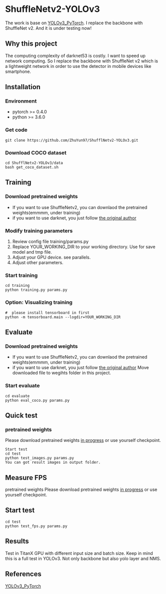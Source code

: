 # ShuffleNetv2-YOLOv3
The work is base on [YOLOv3_PyTorch](https://github.com/BobLiu20/YOLOv3_PyTorch). I replace the backbone with ShuffleNet v2. And it is under testing now!
## Why this project
The computing complexity of darknet53 is costly. I want to speed up network computing. So I replace the backbone with ShuffleNet v2 which is a lightweight network in order to use the detector in mobile devices like smartphone. 
## Installation
### Environment
- pytorch >= 0.4.0
- python >= 3.6.0

### Get code
```git clone https://github.com/ZhuYun97/ShufflNetv2-YOLOv3.git```

### Download COCO dataset
```
cd ShufflNetv2-YOLOv3/data
bash get_coco_dataset.sh
```

## Training
### Download pretrained weights
- If you want to use ShuffleNetv2, you can downlaod the pretrained weights(emmmm, under training)
- if you want to use darknet, you just follow [the original author](https://github.com/BobLiu20/YOLOv3_PyTorch)

### Modify training parameters
1. Review config file training/params.py
2. Replace YOUR_WORKING_DIR to your working directory. Use for save model and tmp file.
3. Adjust your GPU device. see parallels.
4. Adjust other parameters.

### Start training
```
cd training
python training.py params.py
```

### Option: Visualizing training
```
#  please install tensorboard in first
python -m tensorboard.main --logdir=YOUR_WORKING_DIR   
```
## Evaluate
### Download pretrained weights
- If you want to use ShuffleNetv2, you can downlaod the pretrained weights(emmmm, under training)
- if you want to use darknet, you just follow [the original author](https://github.com/BobLiu20/YOLOv3_PyTorch)
Move downloaded file to wegihts folder in this project.

### Start evaluate
```
cd evaluate
python eval_coco.py params.py
```

## Quick test
### pretrained weights
Please download pretrained weights [in progress]() or use yourself checkpoint.
```
Start test
cd test
python test_images.py params.py
You can got result images in output folder.
```

## Measure FPS
pretrained weights
Please download pretrained weights [in progress]() or use yourself checkpoint.

## Start test
```
cd test
python test_fps.py params.py
```
## Results
Test in TitanX GPU with different input size and batch size.
Keep in mind this is a full test in YOLOv3. Not only backbone but also yolo layer and NMS.

## References
[YOLOv3_PyTorch](https://github.com/BobLiu20/YOLOv3_PyTorch)